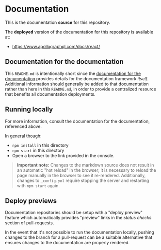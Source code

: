 # Documentation

This is the documentation **source** for this repository.

The **deployed** version of the documentation for this repository is available at:

* https://www.apollographql.com/docs/react/

## Documentation for the documentation

This `README.md` is intentionally short since the [documentation for the documentation](https://docs-docs.netlify.com/docs/docs/) provides details for the documentation framework _itself_.  Additional information should generally be added to that documentation rather than here in this `README.md`, in order to provide a centralized resource that benefits all documentation deployments.

## Running locally

For more information, consult the documentation for the documentation, referenced above.

In general though:

* `npm install` in this directory
* `npm start` in this directory
* Open a browser to the link provided in the console.

> **Important note:** Changes to the markdown source does not result in an automatic "hot reload" in the browser; it is necessary to reload the page manually in the browser to see it re-rendered.  Additionally, changes to `_config.yml` require stopping the server and restarting with `npm start` again.

## Deploy previews

Documentation repositories should be setup with a "deploy preview" feature which automatically provides "preview" links in the _status checks_ section of pull-requests.

In the event that it's not possible to run the documentation locally, pushing changes to the branch for a pull-request can be a suitable alternative that ensures changes to the documentation are properly rendered.
